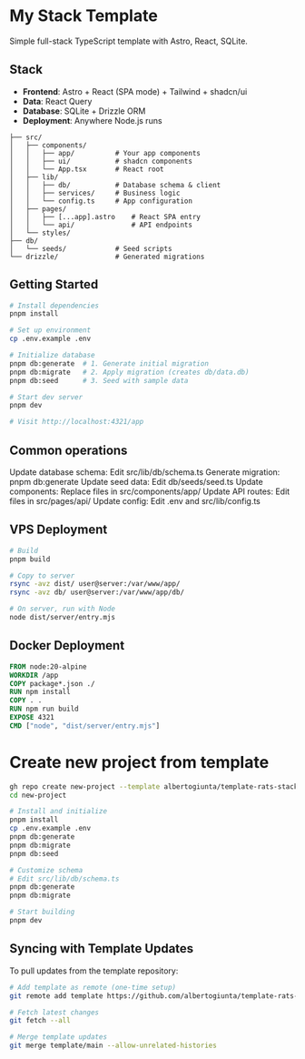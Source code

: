 # My Stack Template

Simple full-stack TypeScript template with Astro, React, SQLite.

## Stack

- **Frontend**: Astro + React (SPA mode) + Tailwind + shadcn/ui
- **Data**: React Query
- **Database**: SQLite + Drizzle ORM
- **Deployment**: Anywhere Node.js runs

```
├── src/
│   ├── components/
│   │   ├── app/          # Your app components
│   │   ├── ui/           # shadcn components
│   │   └── App.tsx       # React root
│   ├── lib/
│   │   ├── db/           # Database schema & client
│   │   ├── services/     # Business logic
│   │   └── config.ts     # App configuration
│   ├── pages/
│   │   ├── [...app].astro    # React SPA entry
│   │   └── api/              # API endpoints
│   └── styles/
├── db/
│   └── seeds/            # Seed scripts
└── drizzle/              # Generated migrations
```

## Getting Started

```bash
# Install dependencies
pnpm install

# Set up environment
cp .env.example .env

# Initialize database
pnpm db:generate  # 1. Generate initial migration
pnpm db:migrate   # 2. Apply migration (creates db/data.db)
pnpm db:seed      # 3. Seed with sample data

# Start dev server
pnpm dev

# Visit http://localhost:4321/app
```

## Common operations

Update database schema: Edit src/lib/db/schema.ts
Generate migration: pnpm db:generate
Update seed data: Edit db/seeds/seed.ts
Update components: Replace files in src/components/app/
Update API routes: Edit files in src/pages/api/
Update config: Edit .env and src/lib/config.ts

## VPS Deployment

```bash
# Build
pnpm build

# Copy to server
rsync -avz dist/ user@server:/var/www/app/
rsync -avz db/ user@server:/var/www/app/db/

# On server, run with Node
node dist/server/entry.mjs
```

## Docker Deployment

```dockerfile
FROM node:20-alpine
WORKDIR /app
COPY package*.json ./
RUN npm install
COPY . .
RUN npm run build
EXPOSE 4321
CMD ["node", "dist/server/entry.mjs"]
```

# Create new project from template
```bash
gh repo create new-project --template albertogiunta/template-rats-stack --private --clone
cd new-project

# Install and initialize
pnpm install
cp .env.example .env
pnpm db:generate
pnpm db:migrate
pnpm db:seed

# Customize schema
# Edit src/lib/db/schema.ts
pnpm db:generate
pnpm db:migrate

# Start building
pnpm dev
```

## Syncing with Template Updates

To pull updates from the template repository:

```bash
# Add template as remote (one-time setup)
git remote add template https://github.com/albertogiunta/template-rats-stack

# Fetch latest changes
git fetch --all

# Merge template updates
git merge template/main --allow-unrelated-histories
```